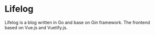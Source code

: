 # Lifelog

Lifelog is a blog written in Go and base on Gin framework. The frontend based on Vue.js and Vuetify.js.